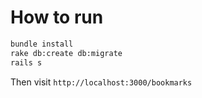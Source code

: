 # How to run

```Bash
bundle install
rake db:create db:migrate
rails s
```

Then visit `http://localhost:3000/bookmarks`
